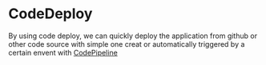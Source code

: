 # CodeDeploy

By using code deploy, we can quickly deploy the application from github or other code source 
with simple one creat or automatically triggered by a certain envent with [CodePipeline](./codepipeline)
